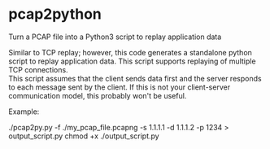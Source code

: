 # pcap2python
Turn a PCAP file into a Python3 script to replay application data

Similar to TCP replay; however, this code generates a standalone python script to replay application data.  This script supports replaying of multiple TCP connections.  
This script assumes that the client sends data first and the server responds to each message sent by the client.  If this is not your client-server communication model,
this probably won't be useful.

  Example:

  ./pcap2py.py -f ./my_pcap_file.pcapng -s 1.1.1.1 -d 1.1.1.2 -p 1234 > output_script.py
  chmod +x ./output_script.py
